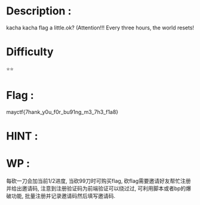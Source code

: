 # Description : 
kacha kacha flag a little.ok?
(Attention!!! Every three hours, the world resets!

# Difficulty
⭐⭐

# Flag : 
mayctf{7hank_y0u_f0r_bu91ng_m3_7h3_f1a8}

# HINT : 


# WP : 
每砍一刀会加当前1/2进度, 当砍99刀时可购买flag, 砍flag需要邀请好友帮忙注册并给出邀请码, 注意到注册验证码为前端验证可以绕过过, 可利用脚本或者bp的爆破功能, 批量注册并记录邀请码然后填写邀请码.